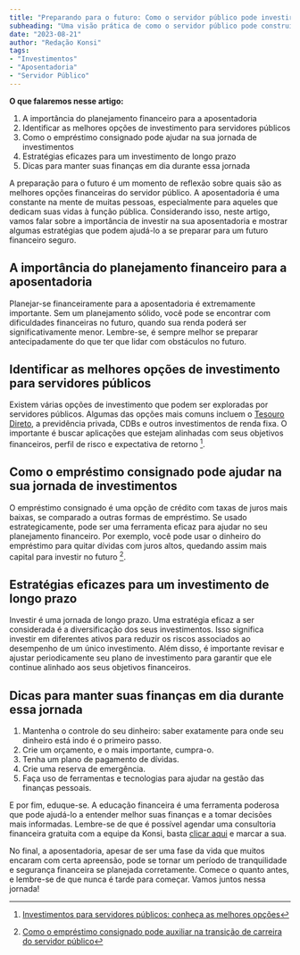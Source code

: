 ```yaml
---
title: "Preparando para o futuro: Como o servidor público pode investir na sua aposentadoria?"
subheading: "Uma visão prática de como o servidor público pode construir um caminho sólido para a aposentadoria."
date: "2023-08-21"
author: "Redação Konsi"
tags:
- "Investimentos"
- "Aposentadoria"
- "Servidor Público"
---
```


**O que falaremos nesse artigo:**

1. A importância do planejamento financeiro para a aposentadoria
2. Identificar as melhores opções de investimento para servidores públicos
3. Como o empréstimo consignado pode ajudar na sua jornada de investimentos
4. Estratégias eficazes para um investimento de longo prazo
5. Dicas para manter suas finanças em dia durante essa jornada

A preparação para o futuro é um momento de reflexão sobre quais são as melhores opções financeiras do servidor público. A aposentadoria é uma constante na mente de muitas pessoas, especialmente para aqueles que dedicam suas vidas à função pública. Considerando isso, neste artigo, vamos falar sobre a importância de investir na sua aposentadoria e mostrar algumas estratégias que podem ajudá-lo a se preparar para um futuro financeiro seguro.

## A importância do planejamento financeiro para a aposentadoria

Planejar-se financeiramente para a aposentadoria é extremamente importante. Sem um planejamento sólido, você pode se encontrar com dificuldades financeiras no futuro, quando sua renda poderá ser significativamente menor. Lembre-se, é sempre melhor se preparar antecipadamente do que ter que lidar com obstáculos no futuro.

## Identificar as melhores opções de investimento para servidores públicos

Existem várias opções de investimento que podem ser exploradas por servidores públicos. Algumas das opções mais comuns incluem o [Tesouro Direto](https://www.tesourodireto.com.br/), a previdência privada, CDBs e outros investimentos de renda fixa. O importante é buscar aplicações que estejam alinhadas com seus objetivos financeiros, perfil de risco e expectativa de retorno [^1^].

[^1^]:[Investimentos para servidores públicos: conheça as melhores opções](https://www.konsi.com.br/postagens/investimento-para-servidores-publicos-conhecendo-as-melhores-opcoes)

## Como o empréstimo consignado pode ajudar na sua jornada de investimentos

O empréstimo consignado é uma opção de crédito com taxas de juros mais baixas, se comparado a outras formas de empréstimo. Se usado estrategicamente, pode ser uma ferramenta eficaz para ajudar no seu planejamento financeiro. Por exemplo, você pode usar o dinheiro do empréstimo para quitar dívidas com juros altos, quedando assim mais capital para investir no futuro [^2^].

[^2^]:[Como o empréstimo consignado pode auxiliar na transição de carreira do servidor público](https://www.konsi.com.br/postagens/como-o-credito-consignado-pode-auxiliar-na-transicao-de-carreira-do-servidor-publico)

## Estratégias eficazes para um investimento de longo prazo

Investir é uma jornada de longo prazo. Uma estratégia eficaz a ser considerada é a diversificação dos seus investimentos. Isso significa investir em diferentes ativos para reduzir os riscos associados ao desempenho de um único investimento. Além disso, é importante revisar e ajustar periodicamente seu plano de investimento para garantir que ele continue alinhado aos seus objetivos financeiros.

## Dicas para manter suas finanças em dia durante essa jornada

1. Mantenha o controle do seu dinheiro: saber exatamente para onde seu dinheiro está indo é o primeiro passo.
2. Crie um orçamento, e o mais importante, cumpra-o.
3. Tenha um plano de pagamento de dívidas.
4. Crie uma reserva de emergência.
5. Faça uso de ferramentas e tecnologias para ajudar na gestão das finanças pessoais.

E por fim, eduque-se. A educação financeira é uma ferramenta poderosa que pode ajudá-lo a entender melhor suas finanças e a tomar decisões mais informadas. Lembre-se de que é possível agendar uma consultoria financeira gratuita com a equipe da Konsi, basta [clicar aqui](https://www.konsi.com.br/consultoria) e marcar a sua.

No final, a aposentadoria, apesar de ser uma fase da vida que muitos encaram com certa apreensão, pode se tornar um período de tranquilidade e segurança financeira se planejada corretamente. Comece o quanto antes, e lembre-se de que nunca é tarde para começar. Vamos juntos nessa jornada!